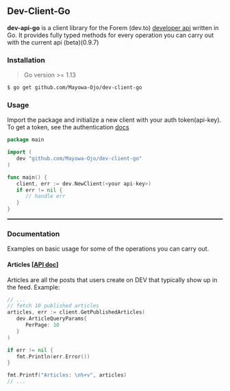 ## Dev-Client-Go

**dev-api-go** is a client library for the Forem (dev.to) [developer api](https://developers.forem.com/api) written in Go. It provides fully typed methods for every operation you can carry out with the current api (beta)(0.9.7)

### Installation
> Go version >= 1.13
```sh
$ go get github.com/Mayowa-Ojo/dev-client-go
```

### Usage
Import the package and initialize a new client with your auth token(api-key).
To get a token, see the authentication [docs](https://developers.forem.com/api#section/Authentication)
```go
package main

import (
   dev "github.com/Mayowa-Ojo/dev-client-go"
)

func main() {
   client, err := dev.NewClient(<your api-key>)
   if err != nil {
      // handle err
   }
}
```

<hr style="border:1px solid gray"> </hr>

### Documentation
Examples on basic usage for some of the operations you can carry out.

#### Articles [[API doc](https://developers.forem.com/api#tag/articles)]
Articles are all the posts that users create on DEV that typically show up in the feed.
Example:
```go
// ...
// fetch 10 published articles
articles, err := client.GetPublishedArticles(
   dev.ArticleQueryParams{
      PerPage: 10
   }
)

if err != nil {
   fmt.Println(err.Error())
}

fmt.Printf("Articles: \n%+v", articles)
// ...
```